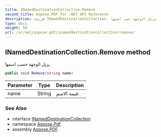 ```yaml
---
title: INamedDestinationCollection.Remove
second_title: Aspose.PDF for .NET API Reference
description: طريقة INamedDestinationCollection. يزيل الوجهة حسب اسمها
type: docs
weight: 50
url: /ar/net/aspose.pdf/inameddestinationcollection/remove/
---
```

## INamedDestinationCollection.Remove method

يزيل الوجهة حسب اسمها.

```csharp
public void Remove(string name)
```

| Parameter | Type | Description |
| --- | --- | --- |
| name | String | قيمة الاسم. |

### See Also

* interface [INamedDestinationCollection](../)
* namespace [Aspose.Pdf](../../../aspose.pdf/)
* assembly [Aspose.PDF](../../../)